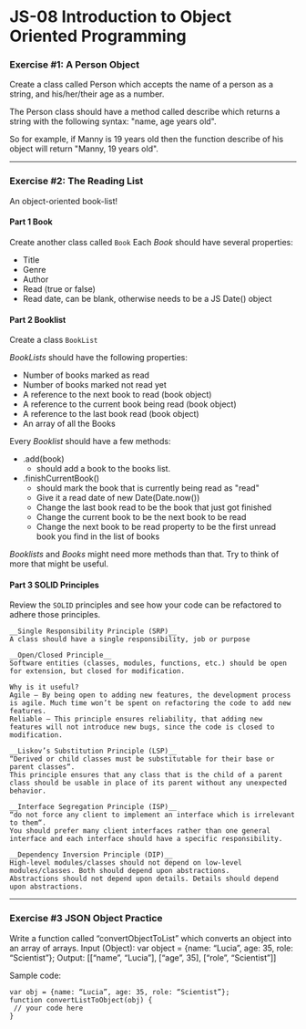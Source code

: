 # JS-08 Introduction to Object Oriented Programming

### Exercise #1: A Person Object

Create a class called Person which accepts the name of a person as a string, and his/her/their age as a number.

The Person class should have a method called describe which returns a string with the following syntax: "name, age years old". 

So for example, if Manny is 19 years old then the function describe of his object will return "Manny, 19 years old".

----

### Exercise #2: The Reading List
An object-oriented book-list!

#### Part 1 Book
Create another class called `Book`
Each *Book* should have several properties:

* Title
* Genre
* Author
* Read (true or false)
* Read date, can be blank, otherwise needs to be a JS Date() object

#### Part 2 Booklist
Create a class `BookList`

*BookLists* should have the following properties:

* Number of books marked as read
* Number of books marked not read yet
* A reference to the next book to read (book object)
* A reference to the current book being read (book object)
* A reference to the last book read (book object)
* An array of all the Books

Every *Booklist* should have a few methods:

* .add(book)
  * should add a book to the books list.
* .finishCurrentBook()
  * should mark the book that is currently being read as "read"
  * Give it a read date of new Date(Date.now())
  * Change the last book read to be the book that just got finished
  * Change the current book to be the next book to be read
  * Change the next book to be read property to be the first unread book you find in the list of books

*Booklists* and *Books* might need more methods than that. Try to think of more that might be useful.

#### Part 3 SOLID Principles
Review the `SOLID` principles and see how your code can be refactored to adhere those principles.


```
__Single Responsibility Principle (SRP)__
A class should have a single responsibility, job or purpose

__Open/Closed Principle__
Software entities (classes, modules, functions, etc.) should be open for extension, but closed for modification. 

Why is it useful? 
Agile – By being open to adding new features, the development process is agile. Much time won’t be spent on refactoring the code to add new features.
Reliable – This principle ensures reliability, that adding new features will not introduce new bugs, since the code is closed to modification.

__Liskov’s Substitution Principle (LSP)__
“Derived or child classes must be substitutable for their base or parent classes“.
This principle ensures that any class that is the child of a parent class should be usable in place of its parent without any unexpected behavior.

__Interface Segregation Principle (ISP)__
“do not force any client to implement an interface which is irrelevant to them“.
You should prefer many client interfaces rather than one general interface and each interface should have a specific responsibility.

__Dependency Inversion Principle (DIP)__
High-level modules/classes should not depend on low-level modules/classes. Both should depend upon abstractions.
Abstractions should not depend upon details. Details should depend upon abstractions.
```

----
### Exercise #3 JSON Object Practice

Write a function called “convertObjectToList” which converts an object into an array of arrays.
Input (Object):
var object = {name: “Lucia”, age: 35, role: “Scientist”};
Output:
[[“name”, “Lucia”], [“age”, 35], [“role”, “Scientist”]]

Sample code:
```
var obj = {name: “Lucia”, age: 35, role: “Scientist”};
function convertListToObject(obj) {
 // your code here
}
```
